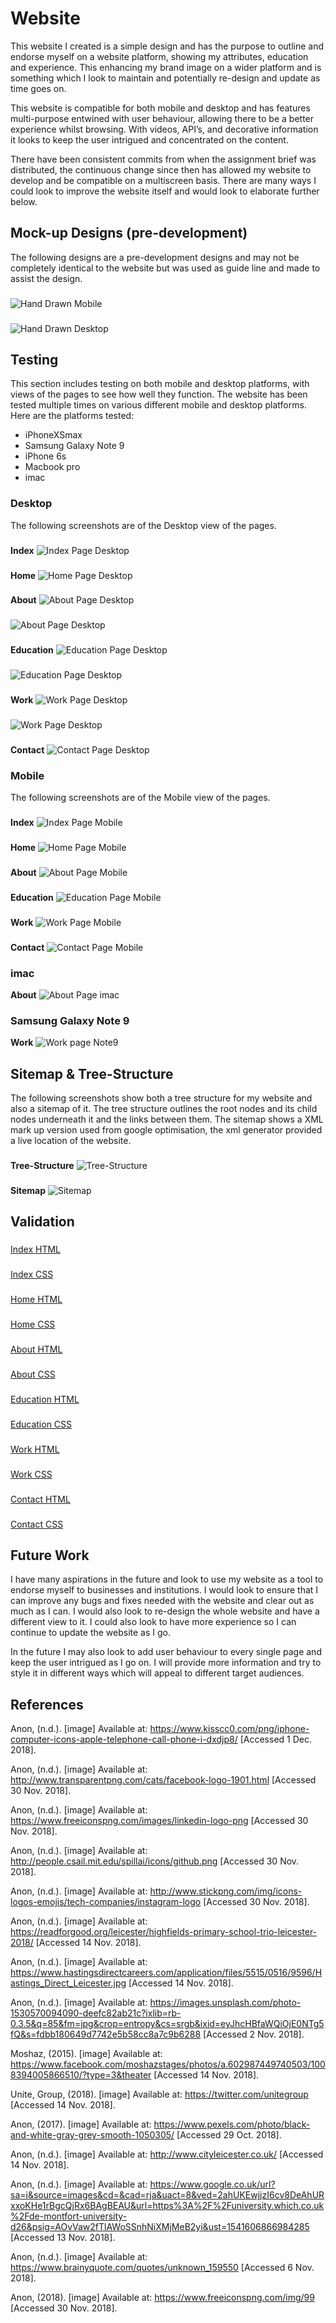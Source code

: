 # Website
This website I created is a simple design and has the purpose to outline and endorse myself on a website platform, showing my attributes, education and experience. This enhancing my brand image on a wider platform and is something which I look to maintain and potentially re-design and update as time goes on.

This website is compatible for both mobile and desktop and has features multi-purpose entwined with user behaviour, allowing there to be a better experience whilst browsing. With videos, API’s, and decorative information it looks to keep the user intrigued and concentrated on the content.

There have been consistent commits from when the assignment brief was distributed, the continuous change since then has allowed my website to develop and be compatible on a multiscreen basis. There are many ways I could look to improve the website itself and would look to elaborate further below.

## Mock-up Designs (pre-development)
The following designs are a pre-development designs and may not be completely identical to the website but was used as guide line and made to assist the design.
###
![Hand Drawn Mobile ](github_images/Handdrawn_mobile.jpg)
###
![Hand Drawn Desktop ](github_images/handdrawn_desktop.jpg)

## Testing
This section includes testing on both mobile and desktop platforms, with views of  the pages to see how well they function. The website has been tested multiple times on various different mobile and desktop platforms. Here are the platforms tested:
- iPhoneXSmax
- Samsung Galaxy Note 9
- iPhone 6s
- Macbook pro
- imac


### Desktop
The following screenshots are of the Desktop view of the pages.
###
**Index**
![Index Page Desktop](github_images/Indexpage_desktop.jpg)
###
**Home**
![Home Page Desktop](github_images/Homepage_desktop.jpg)
###
**About**
![About Page Desktop](github_images/Aboutpage_desktop.jpg)
###
![About Page Desktop](github_images/Aboutpage2_desktop.jpg)
###
**Education**
![Education Page Desktop](github_images/Educationpage_desktop.jpg)
###
![Education Page Desktop](github_images/Educationpage2_desktop.jpg)
###
**Work**
![Work Page Desktop](github_images/Workpage_desktop.jpg)
###
![Work Page Desktop](github_images/Workpage2_desktop.jpg)
###
**Contact**
![Contact Page Desktop](github_images/Contactpage_desktop.jpg)


### Mobile
The following screenshots are of the Mobile view of the pages.
###
**Index**
![Index Page Mobile](github_images/indexpage_xsmax.jpg)
###
**Home**
![Home Page Mobile](github_images/homepage_xsmax.jpg)
###
**About**
![About Page Mobile](github_images/aboutpage_xsmax.jpg)
###
**Education**
![Education Page Mobile](github_images/educationpage_xsmax.jpg)
###
**Work**
![Work Page Mobile](github_images/workpage_xsmax.jpg)
###
**Contact**
![Contact Page Mobile](github_images/contactpage_xsmax.jpg)

### imac
**About**
![About Page imac](github_images/about_imac.jpg)
###
### Samsung Galaxy Note 9
**Work**
![Work page Note9 ](github_images/work_note9.jpg)


## Sitemap & Tree-Structure
The following screenshots show both a tree structure for my website and also a sitemap of it. The tree structure outlines the root nodes and its child nodes underneath it and the links between them. The sitemap shows a XML mark up version used from google optimisation, the xml generator provided a live location of the website.
###
**Tree-Structure**
![Tree-Structure](github_images/treestructure.jpg)
###
**Sitemap**
![Sitemap](github_images/sitemap.jpg)


## Validation
###
[Index HTML](https://validator.w3.org/nu/?doc=https%3A%2F%2Fctec3905.github.io%2Fwebsite-momotaib.github.io%2Findex.html)
###
[Index CSS](https://jigsaw.w3.org/css-validator/validator?uri=https%3A%2F%2Fctec3905.github.io%2Fwebsite-momotaib.github.io%2Findex.html&profile=css3svg&usermedium=all&warning=1&vextwarning=&lang=en)
###
[Home HTML](https://validator.w3.org/nu/?doc=https%3A%2F%2Fctec3905.github.io%2Fwebsite-momotaib.github.io%2Findex.html)
###
[Home CSS](https://jigsaw.w3.org/css-validator/validator?uri=https%3A%2F%2Fctec3905.github.io%2Fwebsite-momotaib.github.io%2Fhome.html&profile=css3svg&usermedium=all&warning=1&vextwarning=&lang=en)
###
[About HTML](https://validator.w3.org/nu/?doc=https%3A%2F%2Fctec3905.github.io%2Fwebsite-momotaib.github.io%2Fabout.html)
###
[About CSS](https://jigsaw.w3.org/css-validator/validator?uri=https%3A%2F%2Fctec3905.github.io%2Fwebsite-momotaib.github.io%2Fabout.html&profile=css3svg&usermedium=all&warning=1&vextwarning=&lang=en)
###
[Education HTML](https://validator.w3.org/nu/?doc=https%3A%2F%2Fctec3905.github.io%2Fwebsite-momotaib.github.io%2Feducation.html)
###
[Education CSS](https://jigsaw.w3.org/css-validator/validator?uri=https%3A%2F%2Fctec3905.github.io%2Fwebsite-momotaib.github.io%2Feducation.html&profile=css3svg&usermedium=all&warning=1&vextwarning=&lang=en)
###
[Work HTML](https://validator.w3.org/nu/?doc=https%3A%2F%2Fctec3905.github.io%2Fwebsite-momotaib.github.io%2Fwork.html)
###
[Work CSS](https://jigsaw.w3.org/css-validator/validator?uri=https%3A%2F%2Fctec3905.github.io%2Fwebsite-momotaib.github.io%2Fwork.html&profile=css3svg&usermedium=all&warning=1&vextwarning=&lang=en)
###
[Contact HTML](https://validator.w3.org/nu/?doc=https%3A%2F%2Fctec3905.github.io%2Fwebsite-momotaib.github.io%2Fcontact.html)
###
[Contact CSS](https://jigsaw.w3.org/css-validator/validator?uri=https%3A%2F%2Fctec3905.github.io%2Fwebsite-momotaib.github.io%2Fcontact.html&profile=css3svg&usermedium=all&warning=1&vextwarning=&lang=en)


## Future Work
I have many aspirations in the future and look to use my website as a tool to endorse myself to businesses and institutions. I would look to ensure that I can improve any bugs and fixes needed with the website and clear out as much as I can. I would also look to re-design the whole website and have a different view to it. I could also look to have more experience so I can continue to update the website as I go.

In the future I may also look to add user behaviour to every single page and keep the user intrigued as I go on. I will provide more information and try to style it in different ways which will appeal to different target audiences.


## References

Anon, (n.d.). [image] Available at: https://www.kisscc0.com/png/iphone-computer-icons-apple-telephone-call-phone-i-dxdjp8/ [Accessed 1 Dec. 2018].

Anon, (n.d.). [image] Available at: http://www.transparentpng.com/cats/facebook-logo-1901.html [Accessed 30 Nov. 2018].

Anon, (n.d.). [image] Available at: https://www.freeiconspng.com/images/linkedin-logo-png [Accessed 30 Nov. 2018].

Anon, (n.d.). [image] Available at: http://people.csail.mit.edu/spillai/icons/github.png [Accessed 30 Nov. 2018].

Anon, (n.d.). [image] Available at: http://www.stickpng.com/img/icons-logos-emojis/tech-companies/instagram-logo [Accessed 30 Nov. 2018].

Anon, (n.d.). [image] Available at: https://readforgood.org/leicester/highfields-primary-school-trio-leicester-2018/ [Accessed 14 Nov. 2018].

Anon, (n.d.). [image] Available at: https://www.hastingsdirectcareers.com/application/files/5515/0516/9596/Hastings_Direct_Leicester.jpg [Accessed 14 Nov. 2018].

Anon, (n.d.). [image] Available at: https://images.unsplash.com/photo-1530570094090-deefc82ab21c?ixlib=rb-0.3.5&q=85&fm=jpg&crop=entropy&cs=srgb&ixid=eyJhcHBfaWQiOjE0NTg5fQ&s=fdbb180649d7742e5b58cc8a7c9b6288 [Accessed 2 Nov. 2018].

Moshaz, (2015). [image] Available at: https://www.facebook.com/moshazstages/photos/a.602987449740503/1008394005866510/?type=3&theater [Accessed 14 Nov. 2018].

Unite, Group, (2018). [image] Available at: https://twitter.com/unitegroup [Accessed 14 Nov. 2018].

Anon, (2017). [image] Available at: https://www.pexels.com/photo/black-and-white-gray-grey-smooth-1050305/ [Accessed 29 Oct. 2018].

Anon, (n.d.). [image] Available at: http://www.cityleicester.co.uk/ [Accessed 14 Nov. 2018].

Anon, (n.d.). [image] Available at: https://www.google.co.uk/url?sa=i&source=images&cd=&cad=rja&uact=8&ved=2ahUKEwjjzI6cv8DeAhURxxoKHe1rBgcQjRx6BAgBEAU&url=https%3A%2F%2Funiversity.which.co.uk%2Fde-montfort-university-d26&psig=AOvVaw2fTlAWoSSnhNiXMjMeB2yi&ust=1541606866984285 [Accessed 13 Nov. 2018].

Anon, (n.d.). [image] Available at: https://www.brainyquote.com/quotes/unknown_159550 [Accessed 6 Nov. 2018].

Anon, (2018). [image] Available at: https://www.freeiconspng.com/img/99 [Accessed 30 Nov. 2018].
